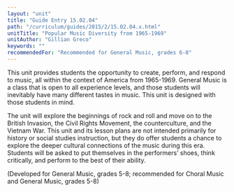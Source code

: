 ```yaml
---
layout: "unit"
title: "Guide Entry 15.02.04"
path: "/curriculum/guides/2015/2/15.02.04.x.html"
unitTitle: "Popular Music Diversity from 1965-1969"
unitAuthor: "Gillian Greco"
keywords: ""
recommendedFor: "Recommended for General Music, grades 6-8"
---
```

<main>
<p>
This unit provides students the opportunity to create, perform, and respond to music, all within the context of America from 1965-1969. General Music is a class that is open to all experience levels, and those students will inevitably have many different tastes in music. This unit is designed with those students in mind.
</p>
<p>
The unit will explore the beginnings of rock and roll and move on to the British Invasion, the Civil Rights Movement, the counterculture, and the Vietnam War. This unit and its lesson plans are not intended primarily for history or social studies instruction, but they do offer students a chance to explore the deeper cultural connections of the music during this era. Students will be asked to put themselves in the performers’ shoes, think critically, and perform to the best of their ability.
</p>
<p>
(Developed for General Music, grades 5-8; recommended for Choral Music and General Music, grades 5-8)
</p>
</main>